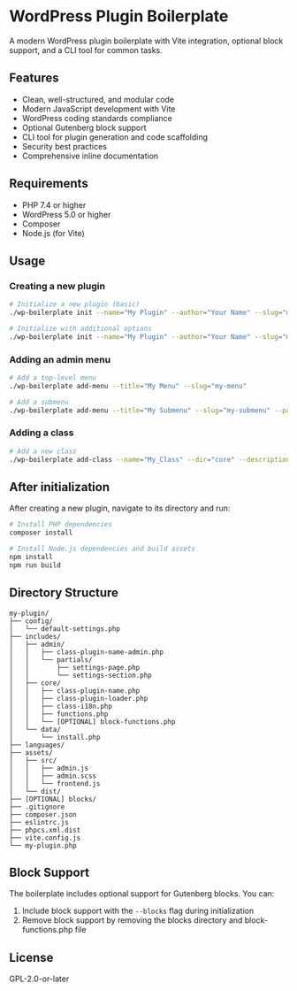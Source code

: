 # WordPress Plugin Boilerplate

A modern WordPress plugin boilerplate with Vite integration, optional block support, and a CLI tool for common tasks.

## Features

- Clean, well-structured, and modular code
- Modern JavaScript development with Vite
- WordPress coding standards compliance
- Optional Gutenberg block support
- CLI tool for plugin generation and code scaffolding
- Security best practices
- Comprehensive inline documentation

## Requirements

- PHP 7.4 or higher
- WordPress 5.0 or higher
- Composer
- Node.js (for Vite)

## Usage

### Creating a new plugin

```bash
# Initialize a new plugin (basic)
./wp-boilerplate init --name="My Plugin" --author="Your Name" --slug="my-plugin"

# Initialize with additional options
./wp-boilerplate init --name="My Plugin" --author="Your Name" --slug="my-plugin" --blocks --php=8.0 --description="A custom WordPress plugin" --uri="https://example.com" --author-uri="https://example.com" --prefix="my_plugin" --namespace="MyPlugin" --dev-deps
```

### Adding an admin menu

```bash
# Add a top-level menu
./wp-boilerplate add-menu --title="My Menu" --slug="my-menu"

# Add a submenu
./wp-boilerplate add-menu --title="My Submenu" --slug="my-submenu" --parent="my-menu" --capability="manage_options"
```

### Adding a class

```bash
# Add a new class
./wp-boilerplate add-class --name="My_Class" --dir="core" --description="Custom functionality"
```

## After initialization

After creating a new plugin, navigate to its directory and run:

```bash
# Install PHP dependencies
composer install

# Install Node.js dependencies and build assets
npm install
npm run build
```

## Directory Structure

```
my-plugin/
├── config/
│   └── default-settings.php
├── includes/
│   ├── admin/
│   │   ├── class-plugin-name-admin.php
│   │   └── partials/
│   │       ├── settings-page.php
│   │       └── settings-section.php
│   ├── core/
│   │   ├── class-plugin-name.php
│   │   ├── class-plugin-loader.php
│   │   ├── class-i18n.php
│   │   ├── functions.php
│   │   └── [OPTIONAL] block-functions.php
│   └── data/
│       └── install.php
├── languages/
├── assets/
│   ├── src/
│   │   ├── admin.js
│   │   ├── admin.scss
│   │   └── frontend.js
│   └── dist/
├── [OPTIONAL] blocks/
├── .gitignore
├── composer.json
├── eslintrc.js
├── phpcs.xml.dist
├── vite.config.js
└── my-plugin.php
```

## Block Support

The boilerplate includes optional support for Gutenberg blocks. You can:

1. Include block support with the `--blocks` flag during initialization
2. Remove block support by removing the blocks directory and block-functions.php file

## License

GPL-2.0-or-later 